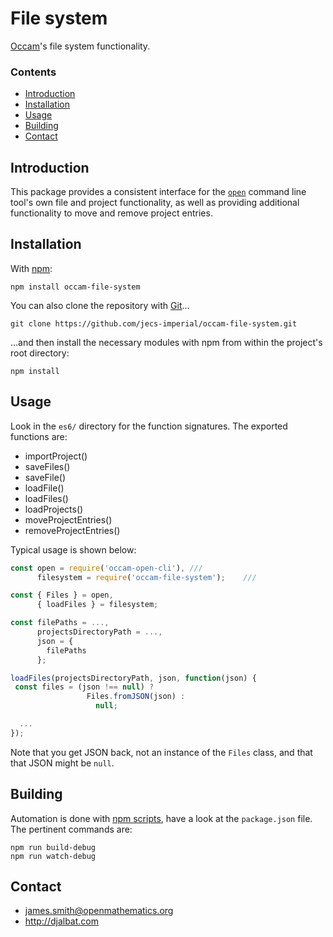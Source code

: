 # File system

[Occam](https://github.com/jecs-imperial/occam)'s file system functionality.

### Contents

- [Introduction](#introduction)
- [Installation](#installation)
- [Usage](#usage)
- [Building](#building)
- [Contact](#contact)

## Introduction

This package provides a consistent interface for the [`open`](https://github.com/jecs-imperial/occam-open-cli) command line tool's own file and project functionality, as well as providing additional functionality to move and remove project entries.

## Installation

With [npm](https://www.npmjs.com/):

    npm install occam-file-system

You can also clone the repository with [Git](https://git-scm.com/)...

    git clone https://github.com/jecs-imperial/occam-file-system.git

...and then install the necessary modules with npm from within the project's root directory:

    npm install

## Usage

Look in the `es6/` directory for the function signatures. The exported functions are:

* importProject()
* saveFiles()
* saveFile()
* loadFile()
* loadFiles()
* loadProjects()
* moveProjectEntries()
* removeProjectEntries()

Typical usage is shown below:

```js
const open = require('occam-open-cli'), ///
      filesystem = require('occam-file-system');    ///

const { Files } = open,
      { loadFiles } = filesystem;

const filePaths = ...,
      projectsDirectoryPath = ...,
      json = {
        filePaths
      };

loadFiles(projectsDirectoryPath, json, function(json) {
 const files = (json !== null) ?
                 Files.fromJSON(json) :
                   null;

  ...
});
```

Note that you get JSON back, not an instance of the `Files` class, and that that JSON might be `null`.

## Building

Automation is done with [npm scripts](https://docs.npmjs.com/misc/scripts), have a look at the `package.json` file. The pertinent commands are:

    npm run build-debug
    npm run watch-debug

## Contact

* james.smith@openmathematics.org
* http://djalbat.com
